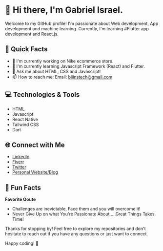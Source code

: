 # 👋 Hi there, I'm Gabriel Israel.

Welcome to my GitHub profile! I'm passionate about Web development, App development and machine learning. Currently, I'm learning #Flutter app development and React.js. 

## 🚀 Quick Facts

- 🔭 I'm currently working on Nike ecommerce store.
- 🌱 I'm currently learning Javascript Framework (React) and Flutter.
- 💬 Ask me about HTML, CSS and Javascript!
- 📫 How to reach me: Email: bliinstech@gmail.com

## 💻 Technologies & Tools

- HTML
- Javascript
- React Native
- Tailwind CSS
- Dart


## 🌐 Connect with Me

- [LinkedIn](https://www.linkedin.com/gabrielisraelcode)
- [Fiverr](https://www.fiverr.com/your-username/)
- [Twitter](https://twitter.com/bliinstech/)
- [Personal Website/Blog](https://gabrielisraelblog.com)

## 🌟 Fun Facts


**Favorite Qoute**
  - Challenges are inevictable, Face them and you will overcome it!
  - Never Give Up on what You're Passionate About.....Great Things Takes Time!

Thanks for stopping by! Feel free to explore my repositories and don't hesitate to reach out if you have any questions or just want to connect.

Happy coding! 🚀

